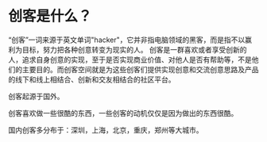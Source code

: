 # 创客是什么？

   “创客”一词来源于英文单词"hacker"，它并非指电脑领域的黑客，而是指不以赢利为目标，努力把各种创意转变为现实的人。
    创客是一群喜欢或者享受创新的人，追求自身创意的实现，至于是否实现商业价值、对他人是否有帮助等，不是他们的主要目的。而创客空间就是为这些创客们提供实现创意和交流创意思路及产品的线下和线上相结合、创新和交友相结合的社区平台。
    
   创客起源于国外。

   创客喜欢做一些很酷的东西，一些创客的动机仅仅是因为做出的东西很酷。

   国内创客多分布于：深圳，上海，北京，重庆，郑州等大城市。
   